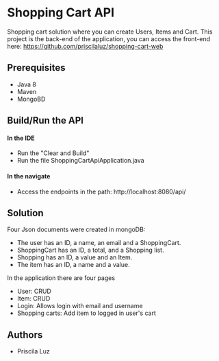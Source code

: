 # Shopping Cart API

Shopping cart solution where you can create Users, Items and Cart.
This project is the back-end of the application, you can access the front-end here: https://github.com/priscilaluz/shopping-cart-web

## Prerequisites

- Java 8
- Maven
- MongoBD

## Build/Run the API

#### In the IDE
- Run the "Clear and Build"
- Run the file ShoppingCartApiApplication.java

#### In the navigate
- Access the endpoints in the path: http://localhost:8080/api/

## Solution
Four Json documents were created in mongoDB:
- The user has an ID, a name, an email and a ShoppingCart.
- ShoppingCart has an ID, a total, and a Shopping list.
- Shopping has an ID, a value and an Item.
- The item has an ID, a name and a value.

In the application there are four pages
- User: CRUD
- Item: CRUD
- Login: Allows login with email and username
- Shopping carts: Add item to logged in user's cart

## Authors

* Priscila Luz
